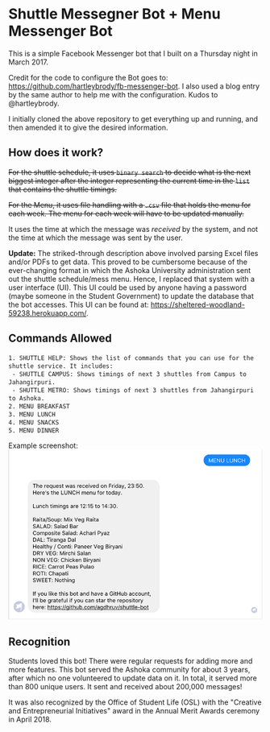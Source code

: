 # Shuttle Messegner Bot + Menu Messenger Bot

This is a simple Facebook Messenger bot that I built on a Thursday night in March 2017.

Credit for the code to configure the Bot goes to: https://github.com/hartleybrody/fb-messenger-bot. I also used a blog entry by the same author to help me with the configuration. Kudos to @hartleybrody.

I initially cloned the above repository to get everything up and running, and then amended it to give the desired information.

## How does it work?

~~For the shuttle schedule, it uses `binary search` to decide what is the next biggest integer after the integer representing the current time in the `list` that contains the shuttle timings.~~

~~For the Menu, it uses file handling with a `.csv` file that holds the menu for each week. The menu for each week will have to be updated manually.~~

It uses the time at which the message was *received* by the system, and not the time at which the message was sent by the user.

**Update:**
The striked-through description above involved parsing Excel files and/or PDFs to get data. This proved to be cumbersome because of the ever-changing format in which the Ashoka University administration sent out the shuttle schedule/mess menu. Hence, I replaced that system with a user interface (UI). This UI could be used by anyone having a password (maybe someone in the Student Government) to update the database that the bot accesses. This UI can be found at: https://sheltered-woodland-59238.herokuapp.com/.

## Commands Allowed

	1. SHUTTLE HELP: Shows the list of commands that you can use for the shuttle service. It includes:
	 - SHUTTLE CAMPUS: Shows timings of next 3 shuttles from Campus to Jahangirpuri.
	 - SHUTTLE METRO: Shows timings of next 3 shuttles from Jahangirpuri to Ashoka.
	2. MENU BREAKFAST
	3. MENU LUNCH
	4. MENU SNACKS
	5. MENU DINNER

Example screenshot:
![Screenshot of the Messenger bot](static/screenshot.png)

## Recognition
Students loved this bot! There were regular requests for adding more and more features. This bot served the Ashoka community for about 3 years, after which no one volunteered to update data on it. In total, it served more than 800 unique users. It sent and received about 200,000 messages!

It was also recognized by the Office of Student Life (OSL) with the "Creative and Entrepreneurial Initiatives" award in the Annual Merit Awards ceremony in April 2018.